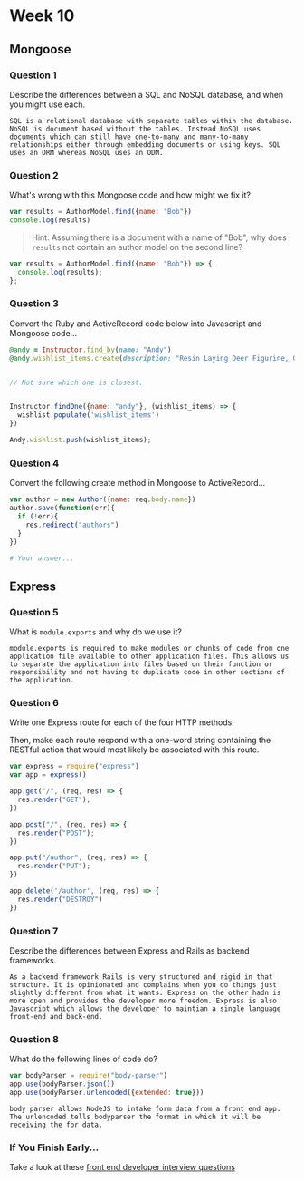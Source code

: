 # Week 10

## Mongoose

### Question 1

Describe the differences between a SQL and NoSQL database, and when you might use each.

```text
SQL is a relational database with separate tables within the database. NoSQL is document based without the tables. Instead NoSQL uses documents which can still have one-to-many and many-to-many relationships either through embedding documents or using keys. SQL uses an ORM whereas NoSQL uses an ODM.
```

### Question 2

What's wrong with this Mongoose code and how might we fix it?

```js
var results = AuthorModel.find({name: "Bob"})
console.log(results)
```

> Hint: Assuming there is a document with a name of "Bob", why does `results` not contain an author model on the second line?

```js
var results = AuthorModel.find({name: "Bob"}) => {
  console.log(results);
};
```

### Question 3

Convert the Ruby and ActiveRecord code below into Javascript and Mongoose code...

```rb
@andy = Instructor.find_by(name: "Andy")
@andy.wishlist_items.create(description: "Resin Laying Deer Figurine, Gold")
```

```js

// Not sure which one is closest.


Instructor.findOne({name: "andy"}, (wishlist_items) => {
  wishlist.populate('wishlist_items')
})

Andy.wishlist.push(wishlist_items);


```

### Question 4

Convert the following create method in Mongoose to ActiveRecord...

```js
var author = new Author({name: req.body.name})
author.save(function(err){
  if (!err){
    res.redirect("authors")
  }
})
```

```rb
# Your answer...
```

## Express

### Question 5

What is `module.exports` and why do we use it?

```text
module.exports is required to make modules or chunks of code from one application file available to other application files. This allows us to separate the application into files based on their function or responsibility and not having to duplicate code in other sections of the application.
```

### Question 6

Write one Express route for each of the four HTTP methods.

Then, make each route respond with a one-word string containing the RESTful action that would most likely be associated with this route.

```js
var express = require("express")
var app = express()

app.get("/", (req, res) => {
  res.render("GET");
})

app.post("/", (req, res) => {
  res.render("POST");
})

app.put("/author", (req, res) => {
  res.render("PUT");
})

app.delete('/author', (req, res) => {
  res.render("DESTROY")
})

```

### Question 7

Describe the differences between Express and Rails as backend frameworks.

```text
As a backend framework Rails is very structured and rigid in that structure. It is opinionated and complains when you do things just slightly different from what it wants. Express on the other hadn is more open and provides the developer more freedom. Express is also Javascript which allows the developer to maintian a single language front-end and back-end.
```

### Question 8

What do the following lines of code do?

```js
var bodyParser = require("body-parser")
app.use(bodyParser.json())
app.use(bodyParser.urlencoded({extended: true}))
```

```text
body parser allows NodeJS to intake form data from a front end app. The urlencoded tells bodyparser the format in which it will be receiving the for data.
```

### If You Finish Early...

Take a look at these [front end developer interview questions](https://github.com/h5bp/Front-end-Developer-Interview-Questions/blob/master/README.md)
